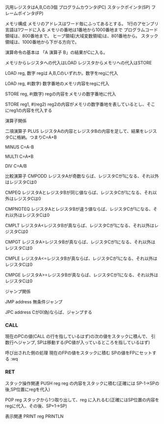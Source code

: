 汎用レジスタはA,B,Cの3個
プログラムカウンタ(PC)
スタックポインタ(SP)
フレームポインタ(FP)

メモリ構成
メモリのアドレスはワード毎にふってあるとする。
1行のアセンブリ言語は1ワードに入る
メモリの番地は1番地から1000番地まで
プログラムコード領域は、800番地まで。
ヒープ領域(大域変数領域)は、801番地から。
スタック領域は、1000番地から下がる方向で。

演算命令の基本は 「A 演算子 B」の結果がCに入る。

メモリからレジスタへの代入はLOAD
レジスタからメモリへの代入はSTORE

LOAD reg, 数字
regは A,B,Cのいずれか。数字をregに代入

LOAD reg, #(数字)
数字番地のメモリ内容をregに代入

STORE reg, #(数字)
regの内容をメモリの数字番地に代入

STORE reg1, #(reg2)
reg2の内容がメモリの数字番地を表しているとし、そこにreg1の内容を代入する

演算子関係


二項演算子
PLUS
レジスタAの内容とレジスタBの内容を足して、結果をレジスタCに格納。つまりC=A+B

MINUS
C=A-B

MULTI
C=A*B

DIV
C=A/B

比較演算子
CMPODD
レジスタAが奇数ならば、レジスタCが1になる、それ以外はレジスタCは0

CMPEQ
レジスタAとレジスタBが同じ値ならば、レジスタCが1になる、それ以外はレジスタCは0

CMPNOTEQ
レジスタAとレジスタBが違う値ならば、レジスタCが1になる、それ以外はレジスタCは0

CMPLT
レジスタA<レジスタBが真ならば、レジスタCが1になる、それ以外はレジスタCは0

CMPGT
レジスタA>レジスタBが真ならば、レジスタCが1になる、それ以外はレジスタCは0

CMPLE
レジスタA<=レジスタBが真ならば、レジスタCが1になる、それ以外はレジスタCは0

CMPGE
レジスタA>=レジスタBが真ならば、レジスタCが1になる、それ以外はレジスタCは0

ジャンプ関係

JMP address
無条件ジャンプ

JPC address
Cが0(偽)ならば、ジャンプする

### CALL
現在のPCの値(CALL の行を指しているはず)の次の値をスタックに積んで、
引数行へジャンプ, SPは移動する(PC値が入っているところを指しているはず)

呼び出された側の処理
現在のFPの値をスタックに積む
SPの値をFPにセットする
:wq

### RET 

スタック操作関連
PUSH reg
reg の内容をスタックに積む(正確には SP-1->SPの後,SP位置にregを代入)

POP reg
スタックから1つ取り出して、reg に入れるむ(正確にはSP位置の内容をregに代入、その後、SP+1->SP)


表示関連
PRINT reg
PRINTLN
